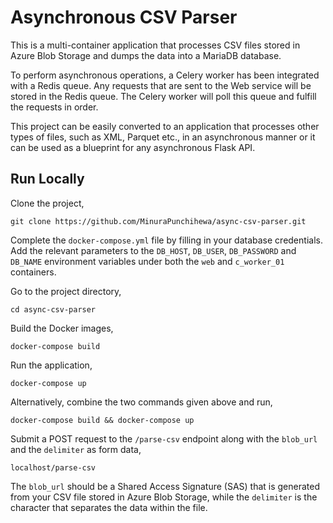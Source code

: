 # Asynchronous CSV Parser
This is a multi-container application that processes CSV files stored in Azure Blob Storage and dumps the data into a MariaDB database.

To perform asynchronous operations, a Celery worker has been integrated with a Redis queue. Any requests that are sent to the Web service will be stored in the Redis queue. The Celery worker will poll this queue and fulfill the requests in order.

This project can be easily converted to an application that processes other types of files, such as XML, Parquet etc., in an asynchronous manner or it can be used as a blueprint for any asynchronous Flask API.

## Run Locally

Clone the project,

```
git clone https://github.com/MinuraPunchihewa/async-csv-parser.git
```

Complete the `docker-compose.yml` file by filling in your database credentials. Add the relevant parameters to the `DB_HOST`, `DB_USER`, `DB_PASSWORD` and `DB_NAME` environment variables under both the `web` and `c_worker_01` containers.

Go to the project directory,

```
cd async-csv-parser
```

Build the Docker images,

```
docker-compose build
```

Run the application,

```
docker-compose up
```

Alternatively, combine the two commands given above and run,

```
docker-compose build && docker-compose up
```

Submit a POST request to the `/parse-csv` endpoint along with the `blob_url` and the `delimiter` as form data,
```
localhost/parse-csv
```
The `blob_url` should be a Shared Access Signature (SAS) that is generated from your CSV file stored in Azure Blob Storage, while the `delimiter` is the character that separates the data within the file.
